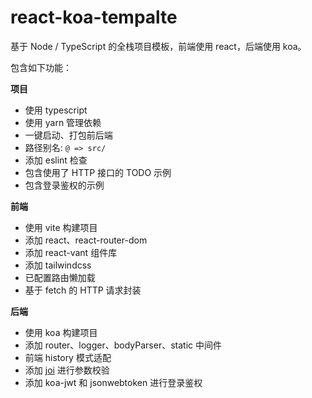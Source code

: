 # react-koa-tempalte

基于 Node / TypeScript 的全栈项目模板，前端使用 react，后端使用 koa。

包含如下功能：

**项目**

- 使用 typescript
- 使用 yarn 管理依赖
- 一键启动、打包前后端
- 路径别名: `@ => src/`
- 添加 eslint 检查
- 包含使用了 HTTP 接口的 TODO 示例
- 包含登录鉴权的示例

**前端**

- 使用 vite 构建项目
- 添加 react、react-router-dom
- 添加 react-vant 组件库
- 添加 tailwindcss
- 已配置路由懒加载
- 基于 fetch 的 HTTP 请求封装

**后端**

- 使用 koa 构建项目
- 添加 router、logger、bodyParser、static 中间件
- 前端 history 模式适配
- 添加 [joi](https://joi.dev/) 进行参数校验
- 添加 koa-jwt 和 jsonwebtoken 进行登录鉴权